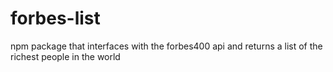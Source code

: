 # forbes-list
npm package that interfaces with the forbes400 api and returns a list of the richest people in the world
